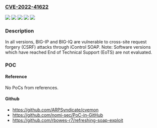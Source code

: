 ### [CVE-2022-41622](https://cve.mitre.org/cgi-bin/cvename.cgi?name=CVE-2022-41622)
![](https://img.shields.io/static/v1?label=Product&message=BIG-IP&color=blue)
![](https://img.shields.io/static/v1?label=Product&message=BIG-IQ%20Centralized%20Management&color=blue)
![](https://img.shields.io/static/v1?label=Version&message=%3D%2017.x%20&color=brighgreen)
![](https://img.shields.io/static/v1?label=Version&message=%3D%208.x%20&color=brighgreen)
![](https://img.shields.io/static/v1?label=Vulnerability&message=CWE-352%20Cross-Site%20Request%20Forgery%20(CSRF)&color=brighgreen)

### Description

In all versions, BIG-IP and BIG-IQ are vulnerable to cross-site request forgery (CSRF) attacks through iControl SOAP. Note: Software versions which have reached End of Technical Support (EoTS) are not evaluated.

### POC

#### Reference
No PoCs from references.

#### Github
- https://github.com/ARPSyndicate/cvemon
- https://github.com/nomi-sec/PoC-in-GitHub
- https://github.com/rbowes-r7/refreshing-soap-exploit

